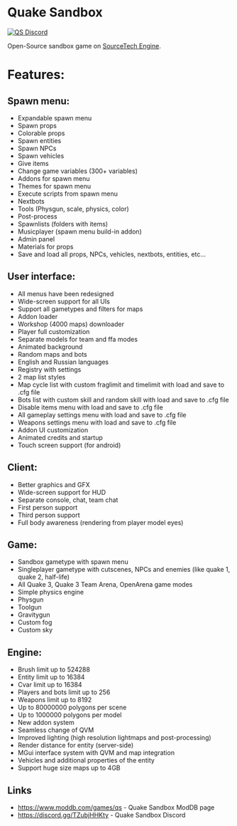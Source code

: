 # Quake Sandbox

<a href="https://discord.com/invite/TZubjHHKty"><img src="https://img.shields.io/discord/1145198169441960067?color=7289da&logo=discord&logoColor=white" alt="QS Discord" /></a>

Open-Source sandbox game on [SourceTech Engine](https://github.com/noire-dev/SourceTech).

# Features:

## Spawn menu:

* Expandable spawn menu
* Spawn props
* Colorable props
* Spawn entities
* Spawn NPCs
* Spawn vehicles
* Give items
* Change game variables (300+ variables)
* Addons for spawn menu
* Themes for spawn menu
* Execute scripts from spawn menu
* Nextbots
* Tools (Physgun, scale, physics, color)
* Post-process
* Spawnlists (folders with items)
* Musicplayer (spawn menu build-in addon)
* Admin panel
* Materials for props
* Save and load all props, NPCs, vehicles, nextbots, entities, etc...

## User interface:

* All menus have been redesigned
* Wide-screen support for all UIs
* Support all gametypes and filters for maps
* Addon loader
* Workshop (4000 maps) downloader
* Player full customization
* Separate models for team and ffa modes
* Animated background
* Random maps and bots
* English and Russian languages
* Registry with settings
* 2 map list styles
* Map cycle list with custom fraglimit and timelimit with load and save to .cfg file
* Bots list with custom skill and random skill with load and save to .cfg file
* Disable items menu with load and save to .cfg file
* All gameplay settings menu with load and save to .cfg file
* Weapons settings menu with load and save to .cfg file
* Addon UI customization
* Animated credits and startup
* Touch screen support (for android)

## Client:

* Better graphics and GFX
* Wide-screen support for HUD
* Separate console, chat, team chat
* First person support
* Third person support
* Full body awareness (rendering from player model eyes)

## Game:

* Sandbox gametype with spawn menu
* Singleplayer gametype with cutscenes, NPCs and enemies (like quake 1, quake 2, half-life)
* All Quake 3, Quake 3 Team Arena, OpenArena game modes
* Simple physics engine
* Physgun
* Toolgun
* Gravitygun
* Custom fog
* Custom sky

## Engine:

* Brush limit up to 524288
* Entity limit up to 16384
* Cvar limit up to 16384
* Players and bots limit up to 256
* Weapons limit up to 8192
* Up to 80000000 polygons per scene
* Up to 1000000 polygons per model
* New addon system
* Seamless change of QVM
* Improved lighting (high resolution lightmaps and post-processing)
* Render distance for entity (server-side)
* MGui interface system with QVM and map integration
* Vehicles and additional properties of the entity
* Support huge size maps up to 4GB

## Links

* https://www.moddb.com/games/qs - Quake Sandbox ModDB page
* https://discord.gg/TZubjHHKty - Quake Sandbox Discord
